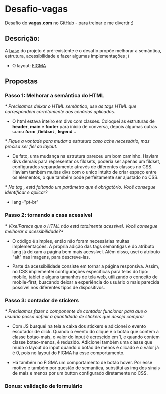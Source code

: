 # Desafio-vagas
Desafio  do __vagas.com__ no [GitHub](https://github.com/VAGAScom/desafio-front-end) - para treinar e me divertir ;)

## Descrição:

A [base](https://codesandbox.io/s/frontend-dchtk) do projeto é pré-existente e o desafio propõe melhorar a semântica, estrutura, acessibilidade e fazer algumas implementações ;)

- O layout: [FIGMA](https://www.figma.com/file/Ly86lgfa2qYMB1mV1FYpLEQT/frontend-test?node-id=0%3A2) 

## Propostas

### Passo 1: Melhorar a semântica do HTML

_* Precisamos deixar o HTML semântico, use as tags HTML que correspondem corretamente aos cenários aplicados._

*  O html estava inteiro em divs com classes. Coloquei as estruturas de __header__, __main__ e __footer__ para início de conversa, depois algumas outras como __form__ ,__fieldset__ , __legend__ ..

 _* Fique a vontade para mudar a estrutura caso ache necessário, mas precisa ser fiel ao layout._

 * De fato, uma mudança na estrutura pareceu um bom caminho. Haviam divs demais para representar os fildsets, poderia ser apenas um fildset, configurados separadamente através de diferentes classes no CSS. Haviam também muitas divs com o unico intuito de criar espaço entre os elementos, o que também pode perfeitamente ser ajustado no CSS.

 _* Na tag <html>, está faltando um parâmetro que é obrigatório. Você consegue identificar e aplicar?_

 * lang="pt-br"

### Passo 2: tornando a casa acessível
 
 _* Vixe!Parece que o HTML não está totalmente acessível. Você consegue melhorar a acessibilidade?*_

 * O código é simples, então não foram necessárias muitas implementações.
 A propria adição das tags semantigas e do atributo lang já deixam a página bem mais acessível. Além disso, usei o atributo "alt" nas imagens, para descreve-las.

 * Parte da acessibilidade consiste em tornar a página responsiva. Assim, no CSS implementei configurações específicas para telas do tipo: mobile, tablet e alguns tamanhos de tela web, utilizando o conceito de mobile-first, buscando deixar a experiência do usuário o mais parecida possível nos diferentes tipos de dispositivos.

 ### Passo 3: contador de stickers

  _* Precisamos fazer o componente de contador funcionar para que o usuário possa definir a quantidade de stickers que deseja comprar_

  * Com JS busquei na tela a caixa dos stickers e adicionei o evento escutador de click. Quando o evento do clique é o botão que contem a classe botao-mais, o valor do input é acrescido em 1, e quando contem classe botao-menos, é reduzido.
  Adicionei também uma classe que muda o layout do input quando o botão de menos é clicado e o valor já é 0, pois no layout do FIGMA há esse comportamento.

  * Há também no FIGMA um comportamento de botão hover. Por esse motivo e também por questão de semantica, substitui as img dos sinais de mais e menos por um button configurado diretamente no CSS.  

  ### Bonus: validação de formulário